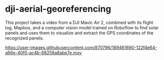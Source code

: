 # dji-aerial-georeferencing

This project takes a video from a DJI Mavic Air 2, combined with its flight log, Mapbox, and a computer vision model trained on Roboflow to find solar panels and uses them to visualize and extract the GPS coordinates of the recognized panels.

https://user-images.githubusercontent.com/870796/189461690-122f4e64-a66e-40f0-ac4b-68258a8abe7e.mov

